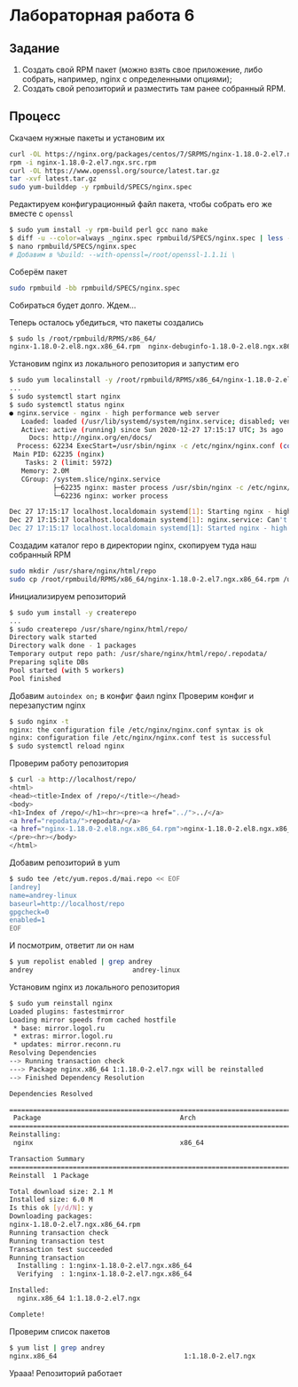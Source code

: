 # Лабораторная работа 6

## Задание

1) Создать свой RPM пакет (можно взять свое приложение, либо собрать, например, nginx с определенными опциями);
2) Создать свой репозиторий и разместить там ранее собранный RPM.

## Процесс

Скачаем нужные пакеты и установим их

```bash
curl -OL https://nginx.org/packages/centos/7/SRPMS/nginx-1.18.0-2.el7.ngx.src.rpm
rpm -i nginx-1.18.0-2.el7.ngx.src.rpm
curl -OL https://www.openssl.org/source/latest.tar.gz
tar -xvf latest.tar.gz
sudo yum-builddep -y rpmbuild/SPECS/nginx.spec
```

Редактируем конфигурационный файл пакета, чтобы собрать его же вместе с `openssl`

```bash
$ sudo yum install -y rpm-build perl gcc nano make
$ diff -u --color=always _nginx.spec rpmbuild/SPECS/nginx.spec | less -R
$ nano rpmbuild/SPECS/nginx.spec
# Добавим в %build: --with-openssl=/root/openssl-1.1.1i \
```

Соберём пакет

```bash
sudo rpmbuild -bb rpmbuild/SPECS/nginx.spec
```

Собираться будет долго. Ждем...

Теперь осталось убедиться, что пакеты создались

```bash
$ sudo ls /root/rpmbuild/RPMS/x86_64/
nginx-1.18.0-2.el8.ngx.x86_64.rpm  nginx-debuginfo-1.18.0-2.el8.ngx.x86_64.rpm
```

Установим nginx из локального репозитория и запустим его

```bash
$ sudo yum localinstall -y /root/rpmbuild/RPMS/x86_64/nginx-1.18.0-2.el7.ngx.x86_64.rpm
...
$ sudo systemctl start nginx
$ sudo systemctl status nginx
● nginx.service - nginx - high performance web server
   Loaded: loaded (/usr/lib/systemd/system/nginx.service; disabled; vendor preset: disabled)
   Active: active (running) since Sun 2020-12-27 17:15:17 UTC; 3s ago
     Docs: http://nginx.org/en/docs/
  Process: 62234 ExecStart=/usr/sbin/nginx -c /etc/nginx/nginx.conf (code=exited, status=0/SUCCESS)
 Main PID: 62235 (nginx)
    Tasks: 2 (limit: 5972)
   Memory: 2.0M
   CGroup: /system.slice/nginx.service
           ├─62235 nginx: master process /usr/sbin/nginx -c /etc/nginx/nginx.conf
           └─62236 nginx: worker process

Dec 27 17:15:17 localhost.localdomain systemd[1]: Starting nginx - high performance web server...
Dec 27 17:15:17 localhost.localdomain systemd[1]: nginx.service: Can't open PID file /var/run/nginx.pid (yet?) after start: No such file or directory
Dec 27 17:15:17 localhost.localdomain systemd[1]: Started nginx - high performance web server.
```

Создадим каталог repo в директории nginx, скопируем туда наш собранный RPM

```bash
sudo mkdir /usr/share/nginx/html/repo
sudo cp /root/rpmbuild/RPMS/x86_64/nginx-1.18.0-2.el7.ngx.x86_64.rpm /usr/share/nginx/html/repo/
```

Инициализируем репозиторий

```bash
$ sudo yum install -y createrepo
...
$ sudo createrepo /usr/share/nginx/html/repo/
Directory walk started
Directory walk done - 1 packages
Temporary output repo path: /usr/share/nginx/html/repo/.repodata/
Preparing sqlite DBs
Pool started (with 5 workers)
Pool finished
```

Добавим `autoindex on;` в конфиг фаил nginx Проверим конфиг и перезапустим nginx

```bash
$ sudo nginx -t
nginx: the configuration file /etc/nginx/nginx.conf syntax is ok
nginx: configuration file /etc/nginx/nginx.conf test is successful
$ sudo systemctl reload nginx
```

Проверим работу репозитория

```bash
$ curl -a http://localhost/repo/
<html>
<head><title>Index of /repo/</title></head>
<body>
<h1>Index of /repo/</h1><hr><pre><a href="../">../</a>
<a href="repodata/">repodata/</a>                                          27-Dec-2020 17:20                   -
<a href="nginx-1.18.0-2.el8.ngx.x86_64.rpm">nginx-1.18.0-2.el8.ngx.x86_64.rpm</a>                  27-Dec-2020 17:20             2222324
</pre><hr></body>
</html>
```

Добавим репозиторий в yum

```bash
$ sudo tee /etc/yum.repos.d/mai.repo << EOF
[andrey]
name=andrey-linux
baseurl=http://localhost/repo
gpgcheck=0
enabled=1
EOF
```

И посмотрим, ответит ли он нам

```bash
$ yum repolist enabled | grep andrey
andrey                         andrey-linux
```

Установим nginx из локального репозитория

```bash
$ sudo yum reinstall nginx
Loaded plugins: fastestmirror
Loading mirror speeds from cached hostfile
 * base: mirror.logol.ru
 * extras: mirror.logol.ru
 * updates: mirror.reconn.ru
Resolving Dependencies
--> Running transaction check
---> Package nginx.x86_64 1:1.18.0-2.el7.ngx will be reinstalled
--> Finished Dependency Resolution

Dependencies Resolved

==============================================================================================================================================================================================
 Package                                   Arch                                       Version                                                   Repository                               Size
==============================================================================================================================================================================================
Reinstalling:
 nginx                                     x86_64                                     1:1.18.0-2.el7.ngx                                        andrey                                   2.1 M

Transaction Summary
==============================================================================================================================================================================================
Reinstall  1 Package

Total download size: 2.1 M
Installed size: 6.0 M
Is this ok [y/d/N]: y
Downloading packages:
nginx-1.18.0-2.el7.ngx.x86_64.rpm                                                                                                                                      | 2.1 MB  00:00:00     
Running transaction check
Running transaction test
Transaction test succeeded
Running transaction
  Installing : 1:nginx-1.18.0-2.el7.ngx.x86_64                                                                                                                                            1/1 
  Verifying  : 1:nginx-1.18.0-2.el7.ngx.x86_64                                                                                                                                            1/1 

Installed:
  nginx.x86_64 1:1.18.0-2.el7.ngx                                                                                                                                                             

Complete!
```

Проверим список пакетов

```bash
$ yum list | grep andrey
nginx.x86_64                                1:1.18.0-2.el7.ngx         @andrey     
```

Урааа! Репозиторий работает
